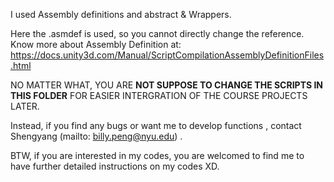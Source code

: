 I used Assembly definitions and abstract & Wrappers.

Here the .asmdef is used, so you cannot directly change the reference. Know more about Assembly Definition
at: https://docs.unity3d.com/Manual/ScriptCompilationAssemblyDefinitionFiles.html

NO MATTER WHAT, YOU ARE **NOT SUPPOSE TO CHANGE THE SCRIPTS IN THIS FOLDER** FOR EASIER INTERGRATION OF THE COURSE
PROJECTS LATER.

Instead, if you find any bugs or want me to develop functions , contact Shengyang (mailto: billy.peng@nyu.edu) .

BTW, if you are interested in my codes, you are welcomed to find me to have further detailed instructions on my codes
XD.